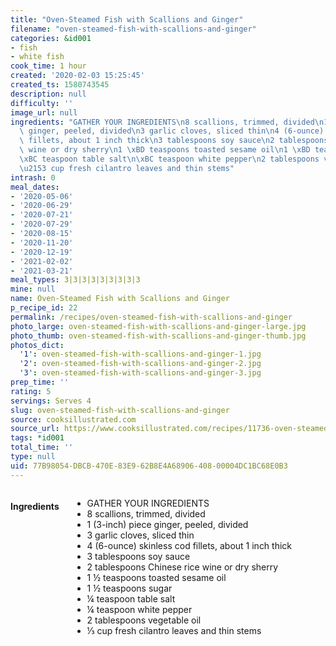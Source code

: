 ```yaml
---
title: "Oven-Steamed Fish with Scallions and Ginger"
filename: "oven-steamed-fish-with-scallions-and-ginger"
categories: &id001
- fish
- white fish
cook_time: 1 hour
created: '2020-02-03 15:25:45'
created_ts: 1580743545
description: null
difficulty: ''
image_url: null
ingredients: "GATHER YOUR INGREDIENTS\n8 scallions, trimmed, divided\n1 (3-inch) piece\
  \ ginger, peeled, divided\n3 garlic cloves, sliced thin\n4 (6-ounce) skinless cod\
  \ fillets, about 1 inch thick\n3 tablespoons soy sauce\n2 tablespoons Chinese rice\
  \ wine or dry sherry\n1 \xBD teaspoons toasted sesame oil\n1 \xBD teaspoons sugar\n\
  \xBC teaspoon table salt\n\xBC teaspoon white pepper\n2 tablespoons vegetable oil\n\
  \u2153 cup fresh cilantro leaves and thin stems"
intrash: 0
meal_dates:
- '2020-05-06'
- '2020-06-29'
- '2020-07-21'
- '2020-07-29'
- '2020-08-15'
- '2020-11-20'
- '2020-12-19'
- '2021-02-02'
- '2021-03-21'
meal_types: 3|3|3|3|3|3|3|3|3
mine: null
name: Oven-Steamed Fish with Scallions and Ginger
p_recipe_id: 22
permalink: /recipes/oven-steamed-fish-with-scallions-and-ginger
photo_large: oven-steamed-fish-with-scallions-and-ginger-large.jpg
photo_thumb: oven-steamed-fish-with-scallions-and-ginger-thumb.jpg
photos_dict:
  '1': oven-steamed-fish-with-scallions-and-ginger-1.jpg
  '2': oven-steamed-fish-with-scallions-and-ginger-2.jpg
  '3': oven-steamed-fish-with-scallions-and-ginger-3.jpg
prep_time: ''
rating: 5
servings: Serves 4
slug: oven-steamed-fish-with-scallions-and-ginger
source: cooksillustrated.com
source_url: https://www.cooksillustrated.com/recipes/11736-oven-steamed-fish-with-scallions-and-ginger
tags: *id001
total_time: ''
type: null
uid: 77B98054-DBCB-470E-83E9-62B8E4A68906-408-00004DC1BC68E0B3
---
```

<div class="large-8 medium-7 columns" id="writeup">	</div><!-- #writeup -->
</div><!-- #row-one -->
<div class="row" id="row-two">	<div class="medium-4 small-5 columns" id="ingredients"><h4>Ingredients</h4><div class="box box-ingredients content"><ul>
<li>GATHER YOUR INGREDIENTS</li>
<li>8 scallions, trimmed, divided</li>
<li>1 (3-inch) piece ginger, peeled, divided</li>
<li>3 garlic cloves, sliced thin</li>
<li>4 (6-ounce) skinless cod fillets, about 1 inch thick</li>
<li>3 tablespoons soy sauce</li>
<li>2 tablespoons Chinese rice wine or dry sherry</li>
<li>1 ½ teaspoons toasted sesame oil</li>
<li>1 ½ teaspoons sugar</li>
<li>¼ teaspoon table salt</li>
<li>¼ teaspoon white pepper</li>
<li>2 tablespoons vegetable oil</li>
<li>⅓ cup fresh cilantro leaves and thin stems</li>
</ul>
</div>	</div>	<div class="medium-6 small-7 columns" id="directions">	</div>